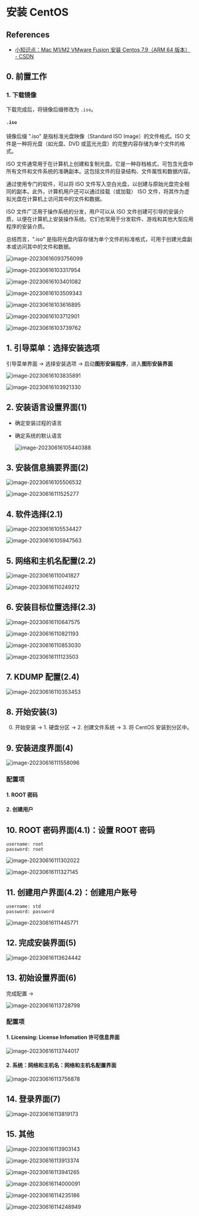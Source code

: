 # 安装 CentOS

## References

* [小知识点：Mac M1/M2 VMware Fusion 安装 Centos 7.9（ARM 64 版本） - CSDN](https://blog.csdn.net/baidu_40468340/article/details/129066070)

## 0. 前置工作

### 1. 下载镜像

下载完成后，将镜像后缀修改为 `.iso`。

#### `.iso`

镜像后缀 ".iso" 是指标准光盘映像（Standard ISO Image）的文件格式。ISO 文件是一种将光盘（如光盘、DVD 或蓝光光盘）的完整内容存储为单个文件的格式。

ISO 文件通常用于在计算机上创建和复制光盘。它是一种存档格式，可包含光盘中所有文件和文件系统的准确副本。这包括文件的目录结构、文件属性和数据内容。

通过使用专门的软件，可以将 ISO 文件写入空白光盘，以创建与原始光盘完全相同的副本。此外，计算机用户还可以通过挂载（或加载） ISO 文件，将其作为虚拟光盘在计算机上访问其中的文件和数据。

ISO 文件广泛用于操作系统的分发，用户可以从 ISO 文件创建可引导的安装介质，以便在计算机上安装操作系统。它们也常用于分发软件、游戏和其他大型应用程序的安装介质。

总结而言，".iso" 是指将光盘内容存储为单个文件的标准格式，可用于创建光盘副本或访问其中的文件和数据。

![image-20230616093756099](./assets/image-20230616093756099.png)

![image-20230616103317954](./assets/image-20230616103317954.png)

![image-20230616103401082](./assets/image-20230616103401082.png)

![image-20230616103509343](./assets/image-20230616103509343.png)

![image-20230616103616895](./assets/image-20230616103616895.png)

![image-20230616103712901](./assets/image-20230616103712901.png)

![image-20230616103739762](./assets/image-20230616103739762.png)

## 1. 引导菜单：选择安装选项

引导菜单界面 -> 选择安装选项 -> 启动**图形安装程序**，进入**图形安装界面**

![image-20230616103835891](./assets/image-20230616103835891.png)

![image-20230616103921330](./assets/image-20230616103921330.png)

## 2. 安装语言设置界面(1)

* 确定安装过程的语言

* 确定系统的默认语言

  ![image-20230616105440388](./assets/image-20230616105440388.png)

## 3. 安装信息摘要界面(2)

![image-20230616105506532](./assets/image-20230616105506532.png)

![image-20230616111525277](./assets/image-20230616111525277.png)

## 4. 软件选择(2.1)

![image-20230616105534427](./assets/image-20230616105534427.png)

![image-20230616105947563](./assets/image-20230616105947563.png)

## 5. 网络和主机名配置(2.2)

![image-20230616110041827](./assets/image-20230616110041827.png)

![image-20230616110249212](./assets/image-20230616110249212.png)

## 6. 安装目标位置选择(2.3)

![image-20230616110647575](./assets/image-20230616110647575.png)

![image-20230616110821193](./assets/image-20230616110821193.png)

![image-20230616110853030](./assets/image-20230616110853030.png)

![image-20230616111123503](./assets/image-20230616111123503.png)

## 7. KDUMP 配置(2.4)

![image-20230616110353453](./assets/image-20230616110353453.png)

## 8. 开始安装(3)

0. 开始安装 -> 1. 硬盘分区 -> 2. 创建文件系统 -> 3. 将 CentOS 安装到分区中。

## 9. 安装进度界面(4)

![image-20230616111558096](./assets/image-20230616111558096.png)

### 配置项

#### 1. ROOT 密码

#### 2. 创建用户

## 10.  ROOT 密码界面(4.1)：设置 ROOT 密码

```
username: root
password: root
```

![image-20230616111302022](./assets/image-20230616111302022.png)

![image-20230616111327145](./assets/image-20230616111327145.png)

## 11. 创建用户界面(4.2)：创建用户账号

```
username: std
password: password
```

![image-20230616111445771](./assets/image-20230616111445771.png)

## 12. 完成安装界面(5)

![image-20230616113624442](./assets/image-20230616113624442.png)

## 13. 初始设置界面(6)

完成配置 -> 

![image-20230616113728798](./assets/image-20230616113728798.png)

### 配置项

#### 1. Licensing: License Infomation 许可信息界面

![image-20230616113744017](./assets/image-20230616113744017.png)

#### 2. 系统：网络和主机名：网络和主机名配置界面

![image-20230616113756878](./assets/image-20230616113756878.png)

## 14. 登录界面(7)

![image-20230616113819173](./assets/image-20230616113819173.png)

## 15. 其他

![image-20230616113903143](./assets/image-20230616113903143.png)

![image-20230616113913374](./assets/image-20230616113913374.png)

![image-20230616113941265](./assets/image-20230616113941265.png)

![image-20230616114000091](./assets/image-20230616114000091.png)

![image-20230616114235186](./assets/image-20230616114235186.png)

![image-20230616114248949](./assets/image-20230616114248949.png)
